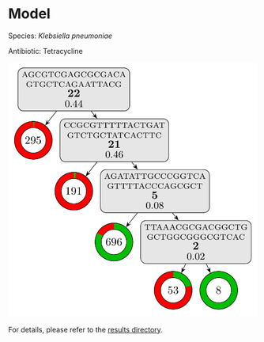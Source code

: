 
# Model

Species: *Klebsiella pneumoniae*

Antibiotic: Tetracycline

<a href="./model.pdf"><img src="./model.png" /></a>

For details, please refer to the [results directory](../../../../../results/cart_b/klebsiella%20pneumoniae/tetracycline/repeat_4/).

